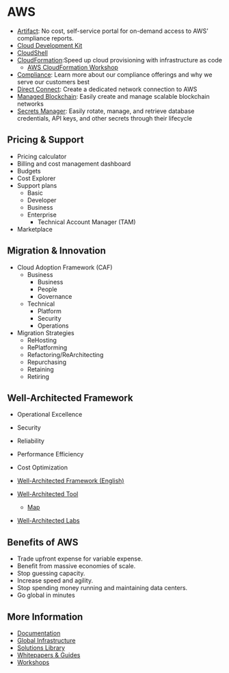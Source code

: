 # AWS

- [Artifact](https://aws.amazon.com/artifact/): No cost, self-service portal for on-demand access to AWS’ compliance reports.
- [Cloud Development Kit](https://aws.amazon.com/cdk/)
- [CloudShell](https://aws.amazon.com/cloudshell/)
- [CloudFormation](https://aws.amazon.com/cloudformation/):Speed up cloud provisioning with infrastructure as code
  - [AWS CloudFormation Workshop](https://cfn101.workshop.aws/)
- [Compliance](https://aws.amazon.com/compliance/): Learn more about our compliance offerings and why we serve our customers best
- [Direct Connect](https://aws.amazon.com/directconnect/): Create a dedicated network connection to AWS
- [Managed Blockchain](https://aws.amazon.com/managed-blockchain/): Easily create and manage scalable blockchain networks
- [Secrets Manager](https://aws.amazon.com/secrets-manager/): Easily rotate, manage, and retrieve database credentials, API keys, and other secrets through their lifecycle

## Pricing & Support

- Pricing calculator
- Billing and cost management dashboard
- Budgets
- Cost Explorer
- Support plans
  - Basic
  - Developer
  - Business
  - Enterprise
    - Technical Account Manager (TAM)
- Marketplace

## Migration & Innovation

- Cloud Adoption Framework (CAF)
  - Business
    - Business
    - People
    - Governance
  - Technical
    - Platform
    - Security
    - Operations
- Migration Strategies
  - ReHosting
  - RePlatforming
  - Refactoring/ReArchitecting
  - Repurchasing
  - Retaining
  - Retiring

## Well-Architected Framework

- Operational Excellence
- Security
- Reliability
- Performance Efficiency
- Cost Optimization

- [Well-Architected Framework (English)](https://wa.aws.amazon.com/index.en.html)
- [Well-Architected Tool](https://aws.amazon.com/well-architected-tool/)
  - [Map](https://wa.aws.amazon.com/wat.map.en.html)
- [Well-Architected Labs](https://www.wellarchitectedlabs.com/)

## Benefits of AWS

- Trade upfront expense for variable expense.
- Benefit from massive economies of scale.
- Stop guessing capacity.
- Increase speed and agility.
- Stop spending money running and maintaining data centers.
- Go global in minutes

## More Information

- [Documentation](https://docs.aws.amazon.com/)
- [Global Infrastructure](https://aws.amazon.com/about-aws/global-infrastructure/)
- [Solutions Library](https://aws.amazon.com/solutions/)
- [Whitepapers & Guides](https://aws.amazon.com/whitepapers/)
- [Workshops](https://workshops.aws/)
